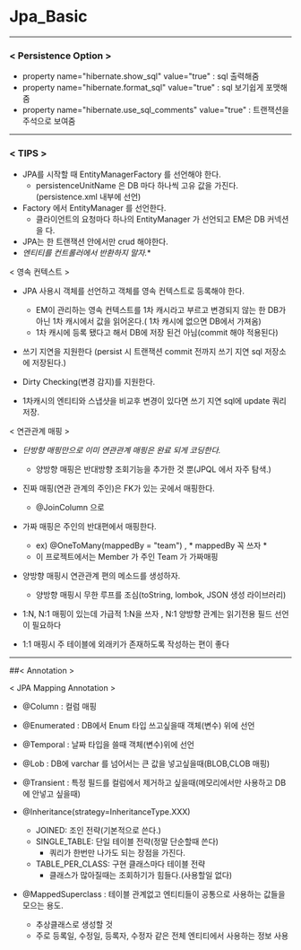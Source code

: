 # Jpa_Basic

-----

### < Persistence Option >
+ property name="hibernate.show_sql" value="true" : sql 출력해줌
+ property name="hibernate.format_sql" value="true" : sql 보기쉽게 포맷해줌 
+ property name="hibernate.use_sql_comments" value="true" : 트랜잭션을 주석으로 보여줌 
---

### < TIPS >

+ JPA를 시작할 때 EntityManagerFactory 를 선언해야 한다.
  + persistenceUnitName 은 DB 마다 하나씩 고유 값을 가진다.(persistence.xml 내부에 선언)
+ Factory 에서 EntityManager 를 선언한다.
  + 클라이언트의 요청마다 하나의 EntityManager 가 선언되고 EM은 DB 커넥션을 다.
+ JPA는 한 트랜잭션 안에서만 crud 해야한다.
+ *엔티티를 컨트롤러에서 반환하지 말자.**

 < 영속 컨텍스트 >
 + JPA 사용시 객체를 선언하고 객체를 영속 컨텍스트로 등록해야 한다.
    + EM이 관리하는 영속 컨텍스트를 1차 캐시라고 부르고 변경되지 않는 한 DB가 아닌 1차 캐시에서 값을 읽어온다.( 1차 캐시에 없으면 DB에서 가져옴)
    + 1차 캐시에 등록 됐다고 해서 DB에 저장 된건 아님(commit 해야 적용된다)
     

+ 쓰기 지연을 지원한다 (persist 시 트랜잭션 commit 전까지 쓰기 지연 sql 저장소에 저장된다.)
  

+ Dirty Checking(변경 감지)를 지원한다.
  

+ 1차캐시의 엔티티와 스냅샷을 비교후 변경이 있다면 쓰기 지연 sql에 update 쿼리 저장.
    
 < 연관관계 매핑 >
+  *단방향 매핑만으로 이미 연관관계 매핑은 완료 되게 코딩한다.*
   + 양방향 매핑은 반대방향 조회기능을 추가한 것 뿐(JPQL 에서 자주 탐색.)
    

+ 진짜 매핑(연관 관계의 주인)은 FK가 있는 곳에서 매핑한다.
    + @JoinColumn 으로
    

+ 가짜 매핑은 주인의 반대편에서 매핑한다. 
  + ex) @OneToMany(mappedBy = "team") , * mappedBy 꼭 쓰자 *
  + 이 프로젝트에서는 Member 가 주인 Team 가 가짜매핑
    

+ 양방향 매핑시 연관관계 편의 메소드를 생성하자.
    + 양방향 매핑시 무한 루프를 조심(toString, lombok, JSON 생성 라이브러리)
    
+ 1:N, N:1 매핑이 있는데 가급적 1:N을 쓰자 , N:1 양방향 관계는 읽기전용 필드 선언이 필요하다


+ 1:1 매핑시 주 테이블에 외래키가 존재하도록 작성하는 편이 좋다 




-------

##< Annotation >

< JPA Mapping Annotation >

+ @Column : 컬럼 매핑
  

+ @Enumerated : DB에서 Enum 타입 쓰고싶을때 객체(변수) 위에 선언
  

+ @Temporal : 날짜 타입을 쓸때 객체(변수)위에 선언

  
+ @Lob : DB에 varchar 를 넘어서는 큰 값을 넣고싶을때(BLOB,CLOB 매핑)

  
+ @Transient : 특정 필드를 컬럼에서 제거하고 싶을때(메모리에서만 사용하고 DB에 안넣고 싶을때)

  
+ @Inheritance(strategy=InheritanceType.XXX)
    + JOINED: 조인 전략(기본적으로 쓴다.)
    + SINGLE_TABLE: 단일 테이블 전략(정말 단순할때 쓴다) 
      + 쿼리가 한번만 나가도 되는 장점을 가진다.
    + TABLE_PER_CLASS: 구현 클래스마다 테이블 전략
        + 클래스가 많아질때는 조회하기가 힘들다.(사용할일 없다)
    
+ @MappedSuperclass : 테이블 관계없고 엔티티들이 공통으로 사용하는 값들을 모으는 용도.
    + 추상클래스로 생성할 것
    + 주로 등록일, 수정일, 등록자, 수정자 같은 전체 엔티티에서 사용하는 정보 사용